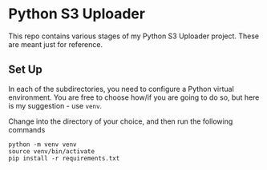 # Python S3 Uploader

This repo contains various stages of my Python S3 Uploader project. These are meant just for reference.

## Set Up

In each of the subdirectories, you need to configure a Python virtual environment. You are free to choose how/if you are going to do so, but here is my suggestion - use `venv`.

Change into the directory of your choice, and then run the following commands

```
python -m venv venv
source venv/bin/activate
pip install -r requirements.txt
```
